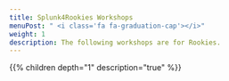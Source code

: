 ```yaml
---
title: Splunk4Rookies Workshops
menuPost: " <i class='fa fa-graduation-cap'></i>"
weight: 1 
description: The following workshops are for Rookies.
---
```


{{% children depth="1" description="true" %}}

